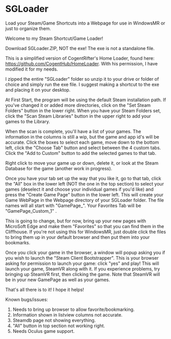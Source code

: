 # SGLoader
Load your Steam/Game Shortcuts into a Webpage for use in WindowsMR or just to organize them.




Welcome to my Steam Shortcut/Game Loader!

Download SGLoader.ZIP, NOT the exe!  The exe is not a standalone file.

This is a simplified version of CogentRifter's Home Loader, found here:  https://github.com/CogentHub/HomeLoader.   With his permission, I have modified it for my needs.

I zipped the entire "SGLoader" folder so unzip it to your drive or folder of choice and simply run the exe file.  I suggest making a shortcut to the exe and placing it on your desktop.

At First Start, the program will be using the default Steam installation path.  If you've changed it or added more directories, click on the "Set Steam Folders" button in the lower right.   When you have your Steam Folders set, click the "Scan Steam Libraries" button in the upper right to add your games to the Library.

When the scan is complete, you'll have a list of your games.  The information in the columns is still a wip, but the game and app id's will be accurate.  Click the boxes to select each game,  move down to the bottom left, click the "Choose Tab" button and select between the 4 custom tabs.  Click the "Add to Custom" button to add the selected games to that tab.

Right click to move your game up or down, delete it, or look at the Steam Database for the game (another work in progress).

Once you have your tab set up the way that you like it, go to that tab, click the "All" box in the lower left (NOT the one in the top section) to select your games (deselect it and choose your individual games if you'd like) and press the "Create Game Page" button in the lower left.  This will create your Game WebPage in the Webpage directory of your SGLoader folder.  The file names will all start with "GamePage_".   Your Favorites Tab will be "GamePage_Custom_1" .

This is going to change, but for now, bring up your new pages with MicroSoft Edge and make them "Favorites" so that you can find them in the Cliffhouse.  If you're not using this for WindowsMR, just double click the files to bring them up in your default browser and then put them into your bookmarks.

Once you click your game in the browser, a window will popup asking you if  you wish to launch the "Steam Client Bootstrapper".  This is your browser asking for permission to launch your game: click "yes" and play!  This will launch your game, SteamVR along with it.  If you experience problems, try bringing up SteamVR first, then clicking the game.  Note that SteamVR will be in your new GamePage as well as your games.

That's all there is to it!  I hope it helps!


Known bugs/issues:
1) Needs to bring up browser to allow favorite/bookmarking.
2) Information shown in listview columns not accurate.
3) Steamdb page not showing everything.
4) "All" button in top section not working right.
5) Needs Oculus game support.

